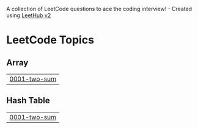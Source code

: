 A collection of LeetCode questions to ace the coding interview! - Created using [LeetHub v2](https://github.com/arunbhardwaj/LeetHub-2.0)
<!---LeetCode Topics Start-->
# LeetCode Topics
## Array
|  |
| ------- |
| [0001-two-sum](https://github.com/Sanjithcode/LeetCode/tree/master/0001-two-sum) |
## Hash Table
|  |
| ------- |
| [0001-two-sum](https://github.com/Sanjithcode/LeetCode/tree/master/0001-two-sum) |
<!---LeetCode Topics End-->
